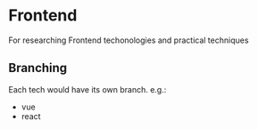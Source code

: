 # Frontend
For researching Frontend techonologies and practical techniques

## Branching
Each tech would have its own branch. e.g.:
- vue
- react
